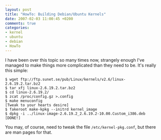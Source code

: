 ```yaml
---
layout: post
title: "HowTo: Building Debian/Ubuntu Kernels"
date: 2007-02-03 11:00:45 +0200
comments: true
categories: 
- kernel
- ubuntu
- debian
- HowTo
---
```


I have been over this topic so many times now, strangely enough I've
managed to make things more complicated than they need to be.  It's
really this simple:

```
$ wget ftp://ftp.sunet.se/pub/Linux/kernels/v2.6/linux-2.6.19.2.tar.bz2
$ tar xfj linux-2.6.19.2.tar.bz2
$ cd linux-2.6.19.2/
$ zcat /proc/config.gz >.config
$ make menuconfig
[Tweak to your hearts desire]
$ fakeroot make-kpkg --initrd kernel_image
$ dpkg -i ../linux-image-2.6.19.2_2.6.19.2-10.00.Custom_i386.deb
[DONE!]
```

You may, of course, need to tweak the file `/etc/kernel-pkg.conf`, but
there are man pages for that.
